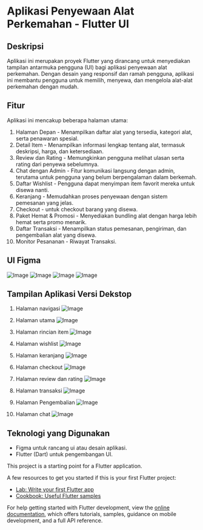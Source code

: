 # Aplikasi Penyewaan Alat Perkemahan - Flutter UI

## Deskripsi

Aplikasi ini merupakan proyek Flutter yang dirancang untuk menyediakan tampilan antarmuka pengguna (UI) bagi aplikasi penyewaan alat perkemahan. Dengan desain yang responsif dan ramah pengguna, aplikasi ini membantu pengguna untuk memilih, menyewa, dan mengelola alat-alat perkemahan dengan mudah.

## Fitur
Aplikasi ini mencakup beberapa halaman utama:
1. Halaman Depan - Menampilkan daftar alat yang tersedia, kategori alat, serta penawaran spesial.
2. Detail Item - Menampilkan informasi lengkap tentang alat, termasuk deskripsi, harga, dan ketersediaan.
3. Review dan Rating - Memungkinkan pengguna melihat ulasan serta rating dari penyewa sebelumnya.
4. Chat dengan Admin - Fitur komunikasi langsung dengan admin, terutama untuk pengguna yang belum berpengalaman dalam berkemah.
5. Daftar Wishlist - Pengguna dapat menyimpan item favorit mereka untuk disewa nanti.
6. Keranjang - Memudahkan proses penyewaan dengan sistem pemesanan yang jelas.
7. Checkout - untuk checkout barang yang disewa.
8. Paket Hemat & Promosi - Menyediakan bundling alat dengan harga lebih hemat serta promo menarik.
9. Daftar Transaksi - Menampilkan status pemesanan, pengiriman, dan pengembalian alat yang disewa.
10. Monitor Pesananan - Riwayat Transaksi.

## UI Figma
![Image](https://github.com/user-attachments/assets/81b97a07-8ac5-4b4d-b580-1ac370ea5268)
![Image](https://github.com/user-attachments/assets/27cc0026-99a3-4cb5-8fe4-d27f85fbb111)
![Image](https://github.com/user-attachments/assets/06948b1e-9e7e-4d08-8bcc-3752100388e6)
![Image](https://github.com/user-attachments/assets/5633a8ca-cfdc-4e69-8ccd-eb6348058aec)

## Tampilan Aplikasi Versi Dekstop
1. Halaman navigasi
![Image](https://github.com/user-attachments/assets/70fa7a0b-b71c-4ac0-98de-aed411ad56d9)

3. Halaman utama
![Image](https://github.com/user-attachments/assets/a696ddbc-3ed6-48bd-b1f2-fc3e979ab001)

4. Halaman rincian item
![Image](https://github.com/user-attachments/assets/154a006e-7f81-4ea0-9c51-e60fe38fbfc4)

5. Halaman wishlist
![Image](https://github.com/user-attachments/assets/b98e096a-c0a8-4a1b-8543-dc00cda6d9e8)

7. Halaman keranjang
![Image](https://github.com/user-attachments/assets/1684ad75-18c2-4703-a54c-9014b537fb9d)

8. Halaman checkout
![Image](https://github.com/user-attachments/assets/d7f1e919-d389-4d4c-bbd5-12c4218f8c70)

9. Halaman review dan rating
![Image](https://github.com/user-attachments/assets/f6b3a7ba-1e43-4dc8-9c2b-3df54ec74b10)

10. Halaman transaksi
![Image](https://github.com/user-attachments/assets/7dd10af7-dbb6-44ce-927c-7e59e62ac15c)

12. Halaman Pengembalian
![Image](https://github.com/user-attachments/assets/f47f090a-b951-4184-9bfe-f6c24813a01b)

13. Halaman chat
![Image](https://github.com/user-attachments/assets/23f43048-a79a-4986-9f6a-d6cdc11c905f)

## Teknologi yang Digunakan
- Figma untuk rancang ui atau desain aplikasi.
- Flutter (Dart) untuk pengembangan UI.

This project is a starting point for a Flutter application.

A few resources to get you started if this is your first Flutter project:

- [Lab: Write your first Flutter app](https://docs.flutter.dev/get-started/codelab)
- [Cookbook: Useful Flutter samples](https://docs.flutter.dev/cookbook)

For help getting started with Flutter development, view the
[online documentation](https://docs.flutter.dev/), which offers tutorials,
samples, guidance on mobile development, and a full API reference.
